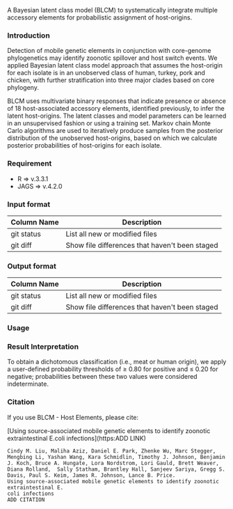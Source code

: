 A  Bayesian latent class model (BLCM) to systematically integrate multiple accessory elements for probabilistic assignment of host-origins.

### Introduction
 
Detection of mobile genetic elements in conjunction with core-genome phylogenetics may identify zoonotic spillover and host switch events. We applied Bayesian latent class model approach that assumes the host-origin for each isolate is in an unobserved class of human, turkey, pork and chicken, with further stratification into three major clades based on core phylogeny. 

BLCM uses multivariate binary responses that indicate presence or absence of 18 host-associated accessory elements, identified previously, to infer the latent host-origins. The latent classes and model parameters can be learned in an unsupervised fashion or using a training set. Markov chain Monte Carlo algorithms are used to iteratively produce samples from the posterior distribution of the unobserved host-origins, based on which we calculate posterior probabilities of host-origins for each isolate.

### Requirement
- R => v.3.3.1
- JAGS => v.4.2.0

### Input format
| Column Name | Description |
| --- | --- |
| git status | List all new or modified files |
| git diff | Show file differences that haven't been staged |
### Output format
|  Column Name | Description |
| --- | --- |
| git status | List all new or modified files |
| git diff | Show file differences that haven't been staged |
 
### Usage

### Result Interpretation
To obtain a dichotomous classification (i.e., meat or human origin), we apply a user-defined probability thresholds of ≥ 0.80 for positive and ≤ 0.20 for negative; probabilities between these two values were considered indeterminate. 

### Citation
If you use BLCM - Host Elements, please cite:

[Using source-associated mobile genetic elements to identify zoonotic extraintestinal E.coli infections](https:ADD LINK)

```
Cindy M. Liu, Maliha Aziz, Daniel E. Park, Zhenke Wu, Marc Stegger, Mengbing Li, Yashan Wang, Kara Schmidlin, Timothy J. Johnson, Benjamin J. Koch, Bruce A. Hungate, Lora Nordstrom, Lori Gauld, Brett Weaver, Diana Rolland,  Sally Statham, Brantley Hall, Sanjeev Sariya, Gregg S. Davis, Paul S. Keim, James R. Johnson, Lance B. Price.
Using source-associated mobile genetic elements to identify zoonotic extraintestinal E.
coli infections
ADD CITATION
```

